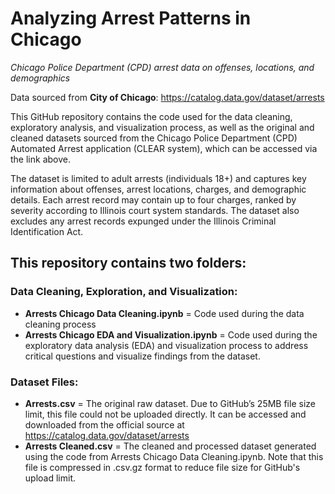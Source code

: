 # Analyzing Arrest Patterns in Chicago
_Chicago Police Department (CPD) arrest data on offenses, locations, and demographics_

Data sourced from **City of Chicago**: https://catalog.data.gov/dataset/arrests

This GitHub repository contains the code used for the data cleaning, exploratory analysis, and visualization process, as well as the original and cleaned datasets sourced from the Chicago Police Department (CPD) Automated Arrest application (CLEAR system), which can be accessed via the link above.

The dataset is limited to adult arrests (individuals 18+) and captures key information about offenses, arrest locations, charges, and demographic details. Each arrest record may contain up to four charges, ranked by severity according to Illinois court system standards. The dataset also excludes any arrest records expunged under the Illinois Criminal Identification Act.

## This repository contains two folders:

### Data Cleaning, Exploration, and Visualization:
- **Arrests Chicago Data Cleaning.ipynb** = Code used during the data cleaning process
- **Arrests Chicago EDA and Visualization.ipynb** = Code used during the exploratory data analysis (EDA) and visualization process to address critical questions and visualize findings from the dataset.

### Dataset Files:
- **Arrests.csv** = The original raw dataset. Due to GitHub’s 25MB file size limit, this file could not be uploaded directly. It can be accessed and downloaded from the official source at https://catalog.data.gov/dataset/arrests
- **Arrests Cleaned.csv** = The cleaned and processed dataset generated using the code from Arrests Chicago Data Cleaning.ipynb. Note that this file is compressed in .csv.gz format to reduce file size for GitHub's upload limit.

